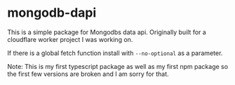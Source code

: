 # mongodb-dapi

This is a simple package for Mongodbs data api. Originally built for a cloudflare worker project I was working on.

If there is a global fetch function install with `--no-optional` as a parameter.

Note: This is my first typescript package as well as my first npm package so the first few versions are broken and I am sorry for that.
